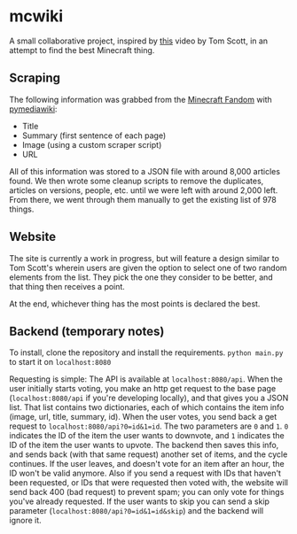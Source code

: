 # mcwiki
A small collaborative project, inspired by [this](https://www.youtube.com/watch?v=ALy6e7GbDRQ) video by Tom Scott, in an attempt to find the best Minecraft thing.

## Scraping
The following information was grabbed from the [Minecraft Fandom](https://minecraft.fandom.com) with [pymediawiki](https://github.com/barrust/mediawiki):
- Title
- Summary (first sentence of each page)
- Image (using a custom scraper script)
- URL

All of this information was stored to a JSON file with around 8,000 articles found. We then wrote some cleanup scripts to remove the duplicates, articles on versions, people, etc. until we were left with around 2,000 left. From there, we went through them manually to get the existing list of 978 things.

## Website
The site is currently a work in progress, but will feature a design similar to Tom Scott's wherein users are given the option to select one of two random elements from the list. They pick the one they consider to be better, and that thing then receives a point.

At the end, whichever thing has the most points is declared the best.

## Backend (temporary notes)
To install, clone the repository and install the requirements. `python main.py` to start it on `localhost:8080`

Requesting is simple:
The API is available at `localhost:8080/api`. When the user initially starts voting, you make an http get request to the base page (`localhost:8080/api` if you're developing locally), and that gives you a JSON list. That list contains two dictionaries, each of which contains the item info (image, url, title, summary, id). When the user votes, you send back a get request to `localhost:8080/api?0=id&1=id`. The two parameters are `0` and `1`. `0` indicates the ID of the item the user wants to downvote, and `1` indicates the ID of the item the user wants to upvote. The backend then saves this info, and sends back (with that same request) another set of items, and the cycle continues. If the user leaves, and doesn't vote for an item after an hour, the ID won't be valid anymore. Also if you send a request with IDs that haven't been requested, or IDs that were requested then voted with, the website will send back 400 (bad request) to prevent spam; you can only vote for things you've already requested. If the user wants to skip you can send a skip parameter (`localhost:8080/api?0=id&1=id&skip`) and the backend will ignore it.